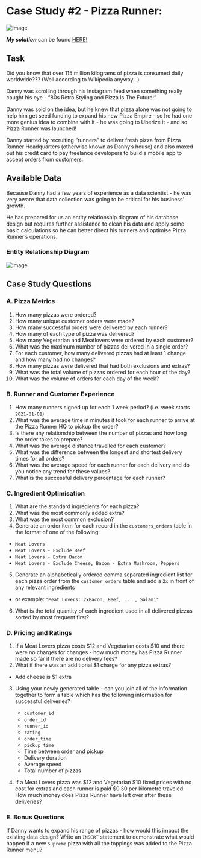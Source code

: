 # Case Study #2 - Pizza Runner:

![image](https://user-images.githubusercontent.com/59825363/196279299-8c5b00b1-80a3-4d30-b169-00835449c228.png)

**_My solution_** can be found [HERE!](https://github.com/TJBRocker/SQL-Portfolio/blob/main/8%20Week%20SQL%20Challenge/Case%20Study%20%232%20-%20Pizza%20Runner/A.%20Solution.md)

## Task

Did you know that over 115 million kilograms of pizza is consumed daily worldwide??? (Well according to Wikipedia anyway…)

Danny was scrolling through his Instagram feed when something really caught his eye - “80s Retro Styling and Pizza Is The Future!”

Danny was sold on the idea, but he knew that pizza alone was not going to help him get seed funding to expand his new Pizza Empire - so he had one more genius idea to combine with it - he was going to Uberize it - and so Pizza Runner was launched!

Danny started by recruiting “runners” to deliver fresh pizza from Pizza Runner Headquarters (otherwise known as Danny’s house) and also maxed out his credit card to pay freelance developers to build a mobile app to accept orders from customers.

## Available Data

Because Danny had a few years of experience as a data scientist - he was very aware that data collection was going to be critical for his business’ growth.

He has prepared for us an entity relationship diagram of his database design but requires further assistance to clean his data and apply some basic calculations so he can better direct his runners and optimise Pizza Runner’s operations.

### Entity Relationship Diagram

![image](https://user-images.githubusercontent.com/59825363/196281592-98f040a4-511d-49e4-8225-1b50abd98296.png)

## Case Study Questions

### A. Pizza Metrics

1.  How many pizzas were ordered?
2.  How many unique customer orders were made?
3.  How many successful orders were delivered by each runner?
4.  How many of each type of pizza was delivered?
5.  How many Vegetarian and Meatlovers were ordered by each customer?
6.  What was the maximum number of pizzas delivered in a single order?
7.  For each customer, how many delivered pizzas had at least 1 change and how many had no changes?
8.  How many pizzas were delivered that had both exclusions and extras?
9.  What was the total volume of pizzas ordered for each hour of the day?
10.  What was the volume of orders for each day of the week?

### B. Runner and Customer Experience

1.  How many runners signed up for each 1 week period? (i.e. week starts `2021-01-01`)
2.  What was the average time in minutes it took for each runner to arrive at the Pizza Runner HQ to pickup the order?
3.  Is there any relationship between the number of pizzas and how long the order takes to prepare?
4.  What was the average distance travelled for each customer?
5.  What was the difference between the longest and shortest delivery times for all orders?
6.  What was the average speed for each runner for each delivery and do you notice any trend for these values?
7.  What is the successful delivery percentage for each runner?

### C. Ingredient Optimisation

1.  What are the standard ingredients for each pizza?
2.  What was the most commonly added extra?
3.  What was the most common exclusion?
4.  Generate an order item for each record in the `customers_orders` table in the format of one of the following:
- `Meat Lovers`
-  `Meat Lovers - Exclude Beef`
-  `Meat Lovers - Extra Bacon`
-  `Meat Lovers - Exclude Cheese, Bacon - Extra Mushroom, Peppers`
5.  Generate an alphabetically ordered comma separated ingredient list for each pizza order from the `customer_orders` table and add a `2x` in front of any relevant ingredients
-  or example: `"Meat Lovers: 2xBacon, Beef, ... , Salami"`
6.  What is the total quantity of each ingredient used in all delivered pizzas sorted by most frequent first?

### D. Pricing and Ratings

1. If a Meat Lovers pizza costs $12 and Vegetarian costs $10 and there were no charges for changes - how much money has Pizza Runner made so far if there are no delivery fees?
2. What if there was an additional $1 charge for any pizza extras?
  - Add cheese is $1 extra
3.  Using your newly generated table - can you join all of the information together to form a table which has the following information for successful deliveries?
    * `customer_id`
    *  `order_id`
    * `runner_id`
    * `rating`
    * `order_time`
    * `pickup_time`
    * Time between order and pickup
    * Delivery duration
    * Average speed
    * Total number of pizzas
      
4.  If a Meat Lovers pizza was $12 and Vegetarian $10 fixed prices with no cost for extras and each runner is paid $0.30 per kilometre traveled. How much money does Pizza Runner have left over after these deliveries?

### E. Bonus Questions

If Danny wants to expand his range of pizzas - how would this impact the existing data design? Write an `INSERT` statement to demonstrate what would happen if a new `Supreme` pizza with all the toppings was added to the Pizza Runner menu?













